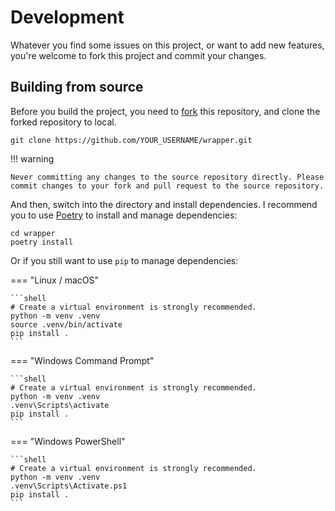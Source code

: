 # Development

Whatever you find some issues on this project, or want to add new features, you're welcome to fork this project and commit your changes.

## Building from source

Before you build the project, you need to [fork](https://github.com/subscrforge/wrapper/fork) this repository, and clone the forked repository to local.

```shell
git clone https://github.com/YOUR_USERNAME/wrapper.git
```

!!! warning

    Never committing any changes to the source repository directly. Please commit changes to your fork and pull request to the source repository.

And then, switch into the directory and install dependencies. I recommend you to use [Poetry](https://python-poetry.org/) to install and manage dependencies:

```shell
cd wrapper
poetry install
```

Or if you still want to use `pip` to manage dependencies:

=== "Linux / macOS"

    ```shell
    # Create a virtual environment is strongly recommended.
    python -m venv .venv
    source .venv/bin/activate
    pip install .
    ```

=== "Windows Command Prompt"

    ```shell
    # Create a virtual environment is strongly recommended.
    python -m venv .venv
    .venv\Scripts\activate
    pip install .
    ```

=== "Windows PowerShell"

    ```shell
    # Create a virtual environment is strongly recommended.
    python -m venv .venv
    .venv\Scripts\Activate.ps1
    pip install .
    ```
